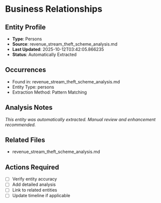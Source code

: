 # Business Relationships

## Entity Profile
- **Type**: Persons
- **Source**: revenue_stream_theft_scheme_analysis.md
- **Last Updated**: 2025-10-12T03:42:05.866235
- **Status**: Automatically Extracted

## Occurrences
- Found in: revenue_stream_theft_scheme_analysis.md
- Entity Type: persons
- Extraction Method: Pattern Matching

## Analysis Notes
*This entity was automatically extracted. Manual review and enhancement recommended.*

## Related Files
- revenue_stream_theft_scheme_analysis.md

## Actions Required
- [ ] Verify entity accuracy
- [ ] Add detailed analysis
- [ ] Link to related entities
- [ ] Update timeline if applicable
